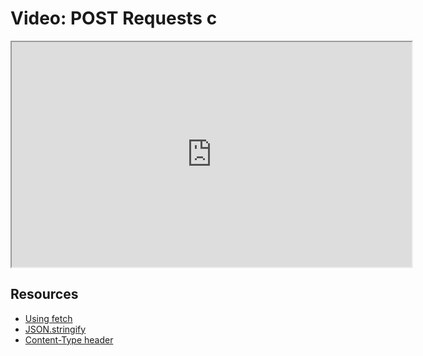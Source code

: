 # Video: POST Requests c

<iframe src="https://player.vimeo.com/video/551939947?title=0&byline=0&portrait=0" width="640" height="360" allowfullscreen="allowfullscreen" allow="autoplay; fullscreen; picture-in-picture"></iframe>

## Resources

- [Using fetch](https://developer.mozilla.org/en-US/docs/Web/API/Fetch_API/Using_Fetch)
- [JSON.stringify](https://developer.mozilla.org/en-US/docs/Web/JavaScript/Reference/Global_Objects/JSON/stringify)
- [Content-Type header](https://developer.mozilla.org/en-US/docs/Web/HTTP/Headers/Content-Type)
